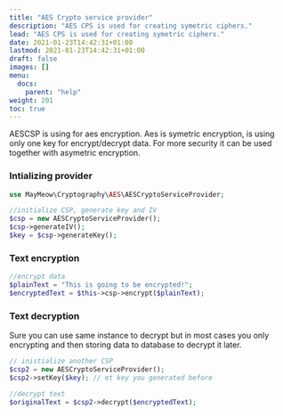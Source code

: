 ```yaml
---
title: "AES Crypto service provider"
description: "AES CPS is used for creating symetric ciphers."
lead: "AES CPS is used for creating symetric ciphers."
date: 2021-01-23T14:42:31+01:00
lastmod: 2021-01-23T14:42:31+01:00
draft: false
images: []
menu:
  docs:
    parent: "help"
weight: 201
toc: true
---
```


AESCSP is using for aes encryption. Aes is symetric encryption, is using only one key for encrypt/decrypt data. For more security it can be used together with asymetric encryption.

### Intializing provider

```php
use MayMeow\Cryptography\AES\AESCryptoServiceProvider;

//initialize CSP, generate key and IV
$csp = new AESCryptoServiceProvider();
$csp->generateIV();
$key = $csp->generateKey();
```

### Text encryption

```php
//encrypt data
$plainText = "This is going to be encrypted!";
$encryptedText = $this->csp->encrypt($plainText);
```

### Text decryption

Sure you can use same instance to decrypt but in most cases you only encrypting and then storing data to database to decrypt it later.

```php
// inistialize another CSP
$csp2 = new AESCryptoServiceProvider();
$csp2->setKey($key); // et key you generated before

//decrypt text
$originalText = $csp2->decrypt($encryptedText);
```